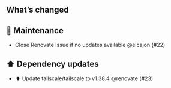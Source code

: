 ## What’s changed
## 🧰 Maintenance

- Close Renovate Issue if no updates available @elcajon (#22)

## ⬆️ Dependency updates

- ⬆️ Update tailscale/tailscale to v1.38.4 @renovate (#23)
